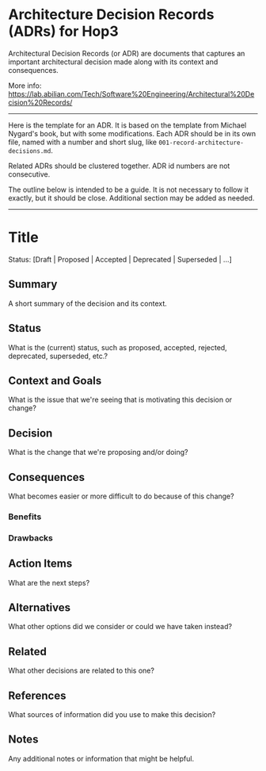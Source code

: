 # Architecture Decision Records (ADRs) for Hop3

Architectural Decision Records (or ADR) are documents that captures an important architectural decision made along with its context and consequences.

More info: https://lab.abilian.com/Tech/Software%20Engineering/Architectural%20Decision%20Records/

---

Here is the template for an ADR. It is based on the template from Michael Nygard's book, but with some modifications. Each ADR should be in its own file, named with a number and short slug, like `001-record-architecture-decisions.md`.

Related ADRs should be clustered together. ADR id numbers are not consecutive.

The outline below is intended to be a guide. It is not necessary to follow it exactly, but it should be close. Additional section may be added as needed.

---

# Title

Status: [Draft | Proposed | Accepted | Deprecated | Superseded | ...]

## Summary

A short summary of the decision and its context.

## Status

What is the (current) status, such as proposed, accepted, rejected, deprecated, superseded, etc.?


## Context and Goals

What is the issue that we're seeing that is motivating this decision or change?


## Decision

What is the change that we're proposing and/or doing?

## Consequences

What becomes easier or more difficult to do because of this change?

### Benefits

### Drawbacks

## Action Items

What are the next steps?

## Alternatives

What other options did we consider or could we have taken instead?

## Related

What other decisions are related to this one?

## References

What sources of information did you use to make this decision?

## Notes

Any additional notes or information that might be helpful.
